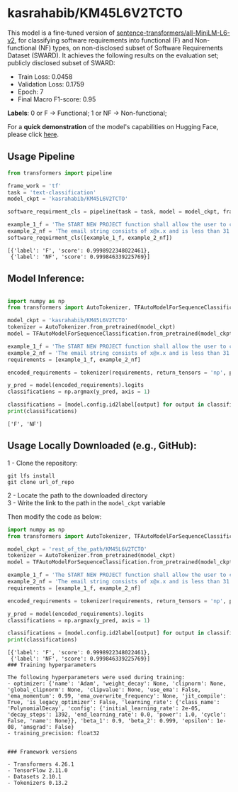 # kasrahabib/KM45L6V2TCTO

This model is a fine-tuned version of [sentence-transformers/all-MiniLM-L6-v2](https://huggingface.co/sentence-transformers/all-MiniLM-L6-v2), for classifying software requirements into functional (F) and Non-functional (NF) types, on non-disclosed subset of Software Requirements Dataset (SWARD). It achieves the following results on the evaluation set; publicly disclosed subset of SWARD:
- Train Loss: 0.0458
- Validation Loss: 0.1759
- Epoch: 7
- Final Macro F1-score: 0.95

<b>Labels</b>: 
0 or F -> Functional;
1 or NF -> Non-functional;<br>

For a **quick demonstration** of the model's capabilities on Hugging Face, please click [here](https://huggingface.co/kasrahabib/KM45L6V2TCTO?text=The+email+string+consists+of+x%40x.x+and+is+less+than+31+characters+in+length+and+is+not+empty.).

## Usage Pipeline
```python
from transformers import pipeline

frame_work = 'tf'
task = 'text-classification'
model_ckpt = 'kasrahabib/KM45L6V2TCTO'

software_requirment_cls = pipeline(task = task, model = model_ckpt, framework = frame_work)

example_1_f = 'The START NEW PROJECT function shall allow the user to create a new project.'
example_2_nf = 'The email string consists of x@x.x and is less than 31 characters in length and is not empty.'
software_requirment_cls([example_1_f, example_2_nf])

```
```
[{'label': 'F', 'score': 0.9998922348022461},
 {'label': 'NF', 'score': 0.999846339225769}]
```

## Model Inference:
```python

import numpy as np
from transformers import AutoTokenizer, TFAutoModelForSequenceClassification

model_ckpt = 'kasrahabib/KM45L6V2TCTO'
tokenizer = AutoTokenizer.from_pretrained(model_ckpt)
model = TFAutoModelForSequenceClassification.from_pretrained(model_ckpt)

example_1_f = 'The START NEW PROJECT function shall allow the user to create a new project.'
example_2_nf = 'The email string consists of x@x.x and is less than 31 characters in length and is not empty.'
requirements = [example_1_f, example_2_nf]

encoded_requirements = tokenizer(requirements, return_tensors = 'np', padding = 'longest')

y_pred = model(encoded_requirements).logits
classifications = np.argmax(y_pred, axis = 1)

classifications = [model.config.id2label[output] for output in classifications]
print(classifications)
```
```
['F', 'NF']
```

## Usage Locally Downloaded (e.g., GitHub):


  1  - Clone the repository:
```shell
git lfs install
git clone url_of_repo
```
  2  - Locate the path to the downloaded directory <br>
  3  - Write the link to the path in the ```model_ckpt``` variable <br>
    
Then modify the code as below:
```python
import numpy as np
from transformers import AutoTokenizer, TFAutoModelForSequenceClassification

model_ckpt = 'rest_of_the_path/KM45L6V2TCTO'
tokenizer = AutoTokenizer.from_pretrained(model_ckpt)
model = TFAutoModelForSequenceClassification.from_pretrained(model_ckpt)

example_1_f = 'The START NEW PROJECT function shall allow the user to create a new project.'
example_2_nf = 'The email string consists of x@x.x and is less than 31 characters in length and is not empty.'
requirements = [example_1_f, example_2_nf]

encoded_requirements = tokenizer(requirements, return_tensors = 'np', padding = 'longest')

y_pred = model(encoded_requirements).logits
classifications = np.argmax(y_pred, axis = 1)

classifications = [model.config.id2label[output] for output in classifications]
print(classifications)
```
```
[{'label': 'F', 'score': 0.9998922348022461},
 {'label': 'NF', 'score': 0.999846339225769}]
### Training hyperparameters

The following hyperparameters were used during training:
- optimizer: {'name': 'Adam', 'weight_decay': None, 'clipnorm': None, 'global_clipnorm': None, 'clipvalue': None, 'use_ema': False, 'ema_momentum': 0.99, 'ema_overwrite_frequency': None, 'jit_compile': True, 'is_legacy_optimizer': False, 'learning_rate': {'class_name': 'PolynomialDecay', 'config': {'initial_learning_rate': 2e-05, 'decay_steps': 1392, 'end_learning_rate': 0.0, 'power': 1.0, 'cycle': False, 'name': None}}, 'beta_1': 0.9, 'beta_2': 0.999, 'epsilon': 1e-08, 'amsgrad': False}
- training_precision: float32


### Framework versions

- Transformers 4.26.1
- TensorFlow 2.11.0
- Datasets 2.10.1
- Tokenizers 0.13.2
